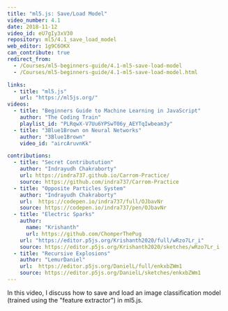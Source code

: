 ```yaml
---
title: "ml5.js: Save/Load Model"
video_number: 4.1
date: 2018-11-12
video_id: eU7gIy3xV30
repository: ml5/4.1_save_load_model
web_editor: 1g9C6OKX
can_contribute: true
redirect_from:
  - /Courses/ml5-beginners-guide/4.1-ml5-save-load-model
  - /Courses/ml5-beginners-guide/4.1-ml5-save-load-model.html

links:
  - title: "ml5.js"
    url: "https://ml5js.org/"
videos:
  - title: "Beginners Guide to Machine Learning in JavaScript"
    author: "The Coding Train"
    playlist_id: "PLRqwX-V7Uu6YPSwT06y_AEYTqIwbeam3y"
  - title: "3Blue1Brown on Neural Networks"
    author: "3Blue1Brown"
    video_id: "aircAruvnKk"

contributions:
  - title: "Secret Contributution"
    author: "Indrayudh Chakraborty"
    url: https://indra737.github.io/Carrom-Practice/
    source: https://github.com/indra737/Carrom-Practice
  - title: "Opposite Particles System"
    author: "Indrayudh Chakraborty"
    url:  https://codepen.io/indra737/full/OJbavNr
    source: https://codepen.io/indra737/pen/OJbavNr
  - title: "Electric Sparks"
    author:
      name: "Krishanth"
      url: https://github.com/ChomperThePug
    url: "https://editor.p5js.org/Krishanth2020/full/wRzo7Lr_i"
    source: https://editor.p5js.org/Krishanth2020/sketches/wRzo7Lr_i
  - title: "Recursive Explosions"
    author: "LemurDaniel"
    url:  https://editor.p5js.org/DanielL/full/enkxbZWm1
    source: https://editor.p5js.org/DanielL/sketches/enkxbZWm1
---
```


In this video, I discuss how to save and load an image classification model (trained using the "feature extractor") in ml5.js.
